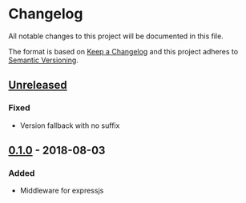 # Changelog

All notable changes to this project will be documented in this file.

The format is based on [Keep a Changelog](http://keepachangelog.com/en/1.0.0/)
and this project adheres to [Semantic Versioning](http://semver.org/spec/v2.0.0.html).

## [Unreleased]
### Fixed
- Version fallback with no suffix

## [0.1.0] - 2018-08-03
### Added
- Middleware for expressjs


[Unreleased]: https://github.com/darkcl/versionify/compare/0.1.0...HEAD
[0.1.0]: https://github.com/darkcl/versionify/compare/TAIL...0.1.0
